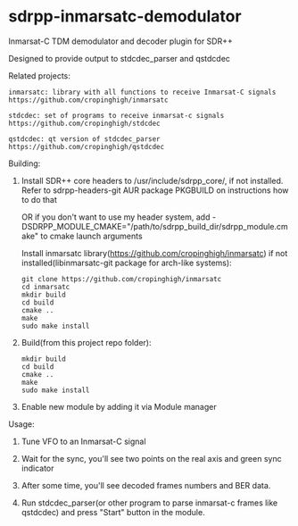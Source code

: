 # sdrpp-inmarsatc-demodulator
Inmarsat-C TDM demodulator and decoder plugin for SDR++

Designed to provide output to stdcdec_parser and qstdcdec

Related projects:

    inmarsatc: library with all functions to receive Inmarsat-C signals
    https://github.com/cropinghigh/inmarsatc

    stdcdec: set of programs to receive inmarsat-c signals
    https://github.com/cropinghigh/stdcdec

    qstdcdec: qt version of stdcdec_parser
    https://github.com/cropinghigh/qstdcdec

Building:

  1.  Install SDR++ core headers to /usr/include/sdrpp_core/, if not installed. Refer to sdrpp-headers-git AUR package PKGBUILD on instructions how to do that

      OR if you don't want to use my header system, add -DSDRPP_MODULE_CMAKE="/path/to/sdrpp_build_dir/sdrpp_module.cmake" to cmake launch arguments

      Install inmarsatc library(https://github.com/cropinghigh/inmarsatc) if not installed(libinmarsatc-git package for arch-like systems):

          git clone https://github.com/cropinghigh/inmarsatc
          cd inmarsatc
          mkdir build
          cd build
          cmake ..
          make
          sudo make install

  2.  Build(from this project repo folder):

          mkdir build
          cd build
          cmake ..
          make
          sudo make install

  4.  Enable new module by adding it via Module manager

Usage:

  1.  Tune VFO to an Inmarsat-C signal

  2.  Wait for the sync, you'll see two points on the real axis and green sync indicator

  3.  After some time, you'll see decoded frames numbers and BER data.

  4.  Run stdcdec_parser(or other program to parse inmarsat-c frames like qstdcdec) and press "Start" button in the module.
